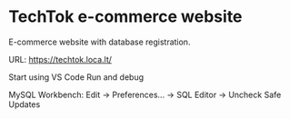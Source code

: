 # TechTok e-commerce website

E-commerce website with database registration.

URL: https://techtok.loca.lt/

Start using VS Code Run and debug

MySQL Workbench:
Edit -> Preferences... -> SQL Editor -> Uncheck Safe Updates
